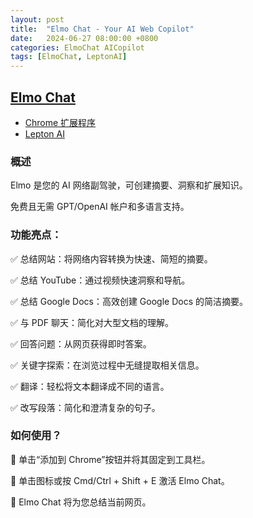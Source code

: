 ```yaml
---
layout: post
title:  "Elmo Chat - Your AI Web Copilot"
date:   2024-06-27 08:00:00 +0800
categories: ElmoChat AICopilot
tags: [ElmoChat, LeptonAI]
---
```


## [Elmo Chat](https://www.elmo.chat/)

- [Chrome 扩展程序](https://chromewebstore.google.com/detail/elmo-chat-your-ai-web-cop/ipnlcfhfdicbfbchfoihipknbaeenenm)
- [Lepton AI](https://lepton.ai/)

### 概述
Elmo 是您的 AI 网络副驾驶，可创建摘要、洞察和扩展知识。

免费且无需 GPT/OpenAI 帐户和多语言支持。

### 功能亮点：
✅ 总结网站：将网络内容转换为快速、简短的摘要。

✅ 总结 YouTube：通过视频快速洞察和导航。

✅ 总结 Google Docs：高效创建 Google Docs 的简洁摘要。

✅ 与 PDF 聊天：简化对大型文档的理解。

✅ 回答问题：从网页获得即时答案。

✅ 关键字探索：在浏览过程中无缝提取相关信息。

✅ 翻译：轻松将文本翻译成不同的语言。

✅ 改写段落：简化和澄清复杂的句子。

### 如何使用？

🔹 单击“添加到 Chrome”按钮并将其固定到工具栏。

🔹 单击图标或按 Cmd/Ctrl + Shift + E 激活 Elmo Chat。

🔹 Elmo Chat 将为您总结当前网页。
